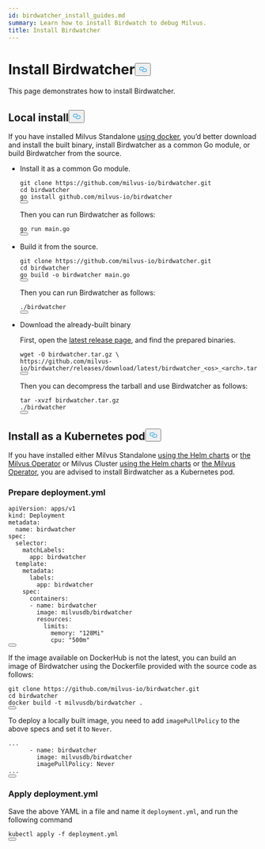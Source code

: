 ```yaml
---
id: birdwatcher_install_guides.md
summary: Learn how to install Birdwatch to debug Milvus.
title: Install Birdwatcher
---
```

<h1 id="Install-Birdwatcher" class="common-anchor-header">Install Birdwatcher<button data-href="#Install-Birdwatcher" class="anchor-icon" translate="no">
      <svg translate="no"
        aria-hidden="true"
        focusable="false"
        height="20"
        version="1.1"
        viewBox="0 0 16 16"
        width="16"
      >
        <path
          fill="#0092E4"
          fill-rule="evenodd"
          d="M4 9h1v1H4c-1.5 0-3-1.69-3-3.5S2.55 3 4 3h4c1.45 0 3 1.69 3 3.5 0 1.41-.91 2.72-2 3.25V8.59c.58-.45 1-1.27 1-2.09C10 5.22 8.98 4 8 4H4c-.98 0-2 1.22-2 2.5S3 9 4 9zm9-3h-1v1h1c1 0 2 1.22 2 2.5S13.98 12 13 12H9c-.98 0-2-1.22-2-2.5 0-.83.42-1.64 1-2.09V6.25c-1.09.53-2 1.84-2 3.25C6 11.31 7.55 13 9 13h4c1.45 0 3-1.69 3-3.5S14.5 6 13 6z"
        ></path>
      </svg>
    </button></h1><p>This page demonstrates how to install Birdwatcher.</p>
<h2 id="Local-install" class="common-anchor-header">Local install<button data-href="#Local-install" class="anchor-icon" translate="no">
      <svg translate="no"
        aria-hidden="true"
        focusable="false"
        height="20"
        version="1.1"
        viewBox="0 0 16 16"
        width="16"
      >
        <path
          fill="#0092E4"
          fill-rule="evenodd"
          d="M4 9h1v1H4c-1.5 0-3-1.69-3-3.5S2.55 3 4 3h4c1.45 0 3 1.69 3 3.5 0 1.41-.91 2.72-2 3.25V8.59c.58-.45 1-1.27 1-2.09C10 5.22 8.98 4 8 4H4c-.98 0-2 1.22-2 2.5S3 9 4 9zm9-3h-1v1h1c1 0 2 1.22 2 2.5S13.98 12 13 12H9c-.98 0-2-1.22-2-2.5 0-.83.42-1.64 1-2.09V6.25c-1.09.53-2 1.84-2 3.25C6 11.31 7.55 13 9 13h4c1.45 0 3-1.69 3-3.5S14.5 6 13 6z"
        ></path>
      </svg>
    </button></h2><p>If you have installed Milvus Standalone <a href="/docs/install_standalone-docker.md">using docker</a>, you’d better download and install the built binary, install Birdwatcher as a common Go module, or build Birdwatcher from the source.</p>
<ul>
<li><p>Install it as a common Go module.</p>
<pre><code translate="no" class="language-shell">git clone https://github.com/milvus-io/birdwatcher.git
cd birdwatcher
go install github.com/milvus-io/birdwatcher
<button class="copy-code-btn"></button></code></pre>
<p>Then you can run Birdwatcher as follows:</p>
<pre><code translate="no" class="language-shell">go run main.go
<button class="copy-code-btn"></button></code></pre></li>
<li><p>Build it from the source.</p>
<pre><code translate="no" class="language-shell">git clone https://github.com/milvus-io/birdwatcher.git
cd birdwatcher
go build -o birdwatcher main.go
<button class="copy-code-btn"></button></code></pre>
<p>Then you can run Birdwatcher as follows:</p>
<pre><code translate="no" class="language-shell">./birdwatcher
<button class="copy-code-btn"></button></code></pre></li>
<li><p>Download the already-built binary</p>
<p>First, open the <a href="https://github.com/milvus-io/birdwatcher/releases/latest">latest release page</a>, and find the prepared binaries.</p>
<pre><code translate="no" class="language-shell">wget -O birdwatcher.tar.gz \
https://github.com/milvus-io/birdwatcher/releases/download/latest/birdwatcher_&lt;os&gt;_&lt;arch&gt;.tar.gz
<button class="copy-code-btn"></button></code></pre>
<p>Then you can decompress the tarball and use Birdwatcher as follows:</p>
<pre><code translate="no" class="language-shell">tar -xvzf birdwatcher.tar.gz
./birdwatcher
<button class="copy-code-btn"></button></code></pre></li>
</ul>
<h2 id="Install-as-a-Kubernetes-pod" class="common-anchor-header">Install as a Kubernetes pod<button data-href="#Install-as-a-Kubernetes-pod" class="anchor-icon" translate="no">
      <svg translate="no"
        aria-hidden="true"
        focusable="false"
        height="20"
        version="1.1"
        viewBox="0 0 16 16"
        width="16"
      >
        <path
          fill="#0092E4"
          fill-rule="evenodd"
          d="M4 9h1v1H4c-1.5 0-3-1.69-3-3.5S2.55 3 4 3h4c1.45 0 3 1.69 3 3.5 0 1.41-.91 2.72-2 3.25V8.59c.58-.45 1-1.27 1-2.09C10 5.22 8.98 4 8 4H4c-.98 0-2 1.22-2 2.5S3 9 4 9zm9-3h-1v1h1c1 0 2 1.22 2 2.5S13.98 12 13 12H9c-.98 0-2-1.22-2-2.5 0-.83.42-1.64 1-2.09V6.25c-1.09.53-2 1.84-2 3.25C6 11.31 7.55 13 9 13h4c1.45 0 3-1.69 3-3.5S14.5 6 13 6z"
        ></path>
      </svg>
    </button></h2><p>If you have installed either Milvus Standalone <a href="/docs/install_standalone-helm.md">using the Helm charts</a> or <a href="/docs/install_standalone-operator.md">the Milvus Operator</a> or Milvus Cluster <a href="/docs/install_cluster-helm.md">using the Helm charts</a> or <a href="/docs/install_cluster-milvusoperator.md">the Milvus Operator</a>, you are advised to install Birdwatcher as a Kubernetes pod.</p>
<h3 id="Prepare-deploymentyml" class="common-anchor-header">Prepare deployment.yml</h3><pre><code translate="no" class="language-yml"><span class="hljs-attr">apiVersion:</span> <span class="hljs-string">apps/v1</span>
<span class="hljs-attr">kind:</span> <span class="hljs-string">Deployment</span>
<span class="hljs-attr">metadata:</span>
  <span class="hljs-attr">name:</span> <span class="hljs-string">birdwatcher</span>
<span class="hljs-attr">spec:</span>
  <span class="hljs-attr">selector:</span>
    <span class="hljs-attr">matchLabels:</span>
      <span class="hljs-attr">app:</span> <span class="hljs-string">birdwatcher</span>
  <span class="hljs-attr">template:</span>
    <span class="hljs-attr">metadata:</span>
      <span class="hljs-attr">labels:</span>
        <span class="hljs-attr">app:</span> <span class="hljs-string">birdwatcher</span>
    <span class="hljs-attr">spec:</span>
      <span class="hljs-attr">containers:</span>
      <span class="hljs-bullet">-</span> <span class="hljs-attr">name:</span> <span class="hljs-string">birdwatcher</span>
        <span class="hljs-attr">image:</span> <span class="hljs-string">milvusdb/birdwatcher</span>
        <span class="hljs-attr">resources:</span>
          <span class="hljs-attr">limits:</span>
            <span class="hljs-attr">memory:</span> <span class="hljs-string">&quot;128Mi&quot;</span>
            <span class="hljs-attr">cpu:</span> <span class="hljs-string">&quot;500m&quot;</span>
<button class="copy-code-btn"></button></code></pre>
<div class="alert note">
<p>If the image available on DockerHub is not the latest, you can build an image of Birdwatcher using the Dockerfile provided with the source code as follows:</p>
<pre><code translate="no" class="language-shell">git clone https://github.com/milvus-io/birdwatcher.git
cd birdwatcher
docker build -t milvusdb/birdwatcher .
<button class="copy-code-btn"></button></code></pre>
<p>To deploy a locally built image, you need to add <code translate="no">imagePullPolicy</code> to the above specs and set it to <code translate="no">Never</code>.</p>
<pre><code translate="no" class="language-yaml"><span class="hljs-string">...</span>
      <span class="hljs-bullet">-</span> <span class="hljs-attr">name:</span> <span class="hljs-string">birdwatcher</span>
        <span class="hljs-attr">image:</span> <span class="hljs-string">milvusdb/birdwatcher</span>
        <span class="hljs-attr">imagePullPolicy:</span> <span class="hljs-string">Never</span>
<span class="hljs-string">...</span>
<button class="copy-code-btn"></button></code></pre>
</div>
<h3 id="Apply-deploymentyml" class="common-anchor-header">Apply deployment.yml</h3><p>Save the above YAML in a file and name it <code translate="no">deployment.yml</code>, and run the following command</p>
<pre><code translate="no" class="language-shell">kubectl apply -f deployment.yml
<button class="copy-code-btn"></button></code></pre>
